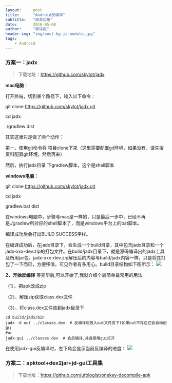 ```yaml
---
layout:     post
title:      "Android反编译"
subtitle:   "简单实用"
date:       2016-05-08
author:     "李洋彪"
header-img: "img/post-bg-js-module.jpg"
tags:
    - Android
---
```


### 方案一：jadx
>下载地址：https://github.com/skylot/jadx

**mac电脑**： 

打开终端，切到某个路径下，输入以下命令：

git clone https://github.com/skylot/jadx.git  

cd jadx  

./gradlew dist  

其实这里只是做了两个动作：

第一，使用git命令将 项目clone下来（这里需要配置git环境，如果没有，请先搜资料配置git环境，然后再来）

然后，执行jadx目录 下gradlew脚本，这个是shell脚本

**windows电脑：**

git clone https://github.com/skylot/jadx.git  

cd jadx  

gradlew.bat dist  

在windows电脑中，步骤与mac是一样的，只是最后一步中，已经不再是./gradlew所对应的shell脚本了，而是windows平台上的bat脚本。 

编译成功后会打出BUILD SUCCESS字样。

在编译成功后，在jadx目录下，会生成一个build目录，其中包含jadx目录和一个jadx-xxx-dev.zip的打包文件。在build/jadx目录下，就是源码编译出的jadx工具及所用jar包。jadx-xxx-dev.zip解压后的内容与build/jadx内容一样，只是将其打包了一下而已，方便移值，可见作者有多用心。build目录结构如下图所示：
![](http://i.imgur.com/irsz9uN.png)

**2、开始反编译**
等完毕后,可以开始了,我就介绍个最简单最常用的用法 

（1）、把apk改成zip 

（2）、解压zip获取class.dex文件 

（3）、将class.dex文件放到jadx目录下

    cd build/jadx/bin  
    jadx -d out ../classes.dex  # 反编译后放入out文件夹下(如果out不存在它会自动创建)  
    #or  
    jadx-gui ../classes.dex  # 会反编译,并且使用gui打开  
在使用jadx-gui反编译时，左下角会显示当前反编译的进度：
![](http://i.imgur.com/zo5dzbM.png)

### 方案二：apktool+dex2jar+jd-gui工具集
>下载地址：https://github.com/ufologist/onekey-decompile-apk